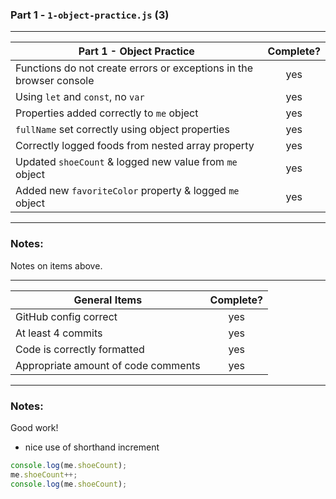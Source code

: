 ### Part 1 - `1-object-practice.js` (3)

---

| Part 1 - Object Practice                                            | Complete? |
| ------------------------------------------------------------------- | :-------: |
| Functions do not create errors or exceptions in the browser console |    yes    |
| Using `let` and `const`, no `var`                                   |    yes    |
| Properties added correctly to `me` object                           |    yes    |
| `fullName` set correctly using object properties                    |    yes    |
| Correctly logged foods from nested array property                   |    yes    |
| Updated `shoeCount` & logged new value from `me` object             |    yes    |
| Added new `favoriteColor` property & logged `me` object             |    yes    |

---

### Notes:

Notes on items above.

---

| General Items                       | Complete? |
| ----------------------------------- | :-------: |
| GitHub config correct               |    yes    |
| At least 4 commits                  |    yes    |
| Code is correctly formatted         |    yes    |
| Appropriate amount of code comments |    yes    |

---

### Notes:

Good work!

- nice use of shorthand increment

```js
console.log(me.shoeCount);
me.shoeCount++;
console.log(me.shoeCount);
```
